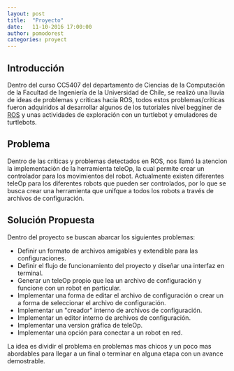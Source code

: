 ```yaml
---
layout: post
title:  "Proyecto"
date:   11-10-2016 17:00:00
author: pomodorest
categories: proyect
---
```

## Introducción

Dentro del curso CC5407 del departamento de Ciencias de la Computación de la Facultad de Ingeniería de la Universidad de Chile, se realizó una lluvia de ideas de problemas y críticas hacia ROS, todos estos problemas/críticas fueron adquiridos al desarrollar algunos de los tutoriales nivel begginer de [ROS](http://wiki.ros.org/ROS/Tutorials) y unas actividades de exploración con un turtlebot y emuladores de turtlebots.


## Problema

Dentro de las críticas y problemas detectados en ROS, nos llamó la atencion la implementación de la herramienta teleOp, la cual permite crear un controlador para los movimientos del robot. 
Actualmente existen diferentes teleOp para los diferentes robots que pueden ser controlados, por lo que se busca crear una herramienta que unifque a todos los robots a través de archivos de configuración.


## Solución Propuesta

Dentro del proyecto se buscan abarcar los siguientes problemas:

* Definir un formato de archivos amigables y extendible para las configuraciones.
* Definir el flujo de funcionamiento del proyecto y diseñar una interfaz en terminal.
* Generar un teleOp propio que lea un archivo de configuración y funcione con un robot en particular.
* Implementar una forma de editar el archivo de configuración o crear un a forma de seleccionar el archivo de configuración.
* Implementar un "creador" interno de archivos de configuración.
* Implementar un editor interno de archivos de configuración.
* Implementar una version gráfica de teleOp.
* Implementar una opción para conectar a un robot en red.

La idea es dividir el problema en problemas mas chicos y un poco mas abordables para llegar a un final o terminar en alguna etapa con un avance demostrable. 






